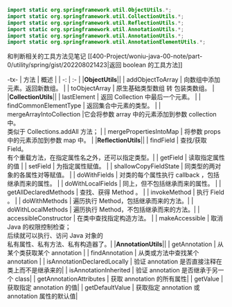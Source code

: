 ```java
import static org.springframework.util.ObjectUtils.*;
import static org.springframework.util.CollectionUtils.*;
import static org.springframework.util.ReflectionUtils.*;
import static org.springframework.util.AnnotationUtils.*;
import static org.springframework.util.AnnotationUtils.*;
import static org.springframework.util.AnnotationElementUtils.*;

```

和判断相关的工具方法见笔记 [[400-Project/woniu-java-00-note/part-0/utility/spring/gist/202208021423|返回 boolean 的工具方法]]

-tx-
|                     方法 | 概述                            |
|                       -: | :-                              |
|**ObjectUtils**||
|         addObjectToArray | 向数组中添加元素。返回新数组。                     |
|            toObjectArray | 原生基础类型数组 转 包装类数组。                   |
|**CollectionUtils**||
|              lastElement | 返回 Collection 中最后一个元素。                   |
|    findCommonElementType | 返回集合中元素的类型。                             |
| mergeArrayIntoCollection |它会将参数 array 中的元素添加到参数 collection 中。<br>类似于 Collections.addAll 方法；            | 
|   mergePropertiesIntoMap | 将参数 props 中的元素添加到参数 map 中。           |
|**ReflectionUtils**||
|                findField | 查找/获取 Field。<br>有个重载方法，在指定属性名之外，还可以指定类型。|
|                 getField | 读取指定属性的值                                   |
|                 setField | 为指定属性赋值。                                   |
|    shallowCopyFieldState | 同类型的两对象的各属性对等赋值。                   |
|             doWithFields | 对类的每个属性执行 callback ，包括继承而来的属性。 |
|        doWithLocalFields | 同上，但不包括继承而来的属性。                     |
|    getAllDeclaredMethods | 查找、获得 Method 。                               |
|             invokeMethod | 执行 Field 。                                      |
|            doWithMethods | 遍历执行 Method，包括继承而来的方法。|
|       doWithLocalMethods | 遍历执行 Method，不包括继承而来的方法。|
|    accessibleConstructor | 在类中查找指定构造方法。                    |
|           makeAccessible | 取消 Java 的权限控制检查；<br>后续就可以执行、访问 Java 对象的<br>私有属性、私有方法、私有构造器了。|
|**AnnotationUtils**||
|               getAnnotation | 从某个类获取某个 annotation |
|              findAnnotation | 从类或方法中查找某个 annotation |
| isAnnotationDeclaredLocally | 验证 annotation 是否直接注释在类上而不是继承来的|
|       isAnnotationInherited | 验证 annotation 是否继承于另一个 class|
|     getAnnotationAttributes | 获取 annotation 的所有属性|
|                    getValue | 获取指定 annotation 的值|
|             getDefaultValue | 获取指定 annotation 或 annotation 属性的默认值|